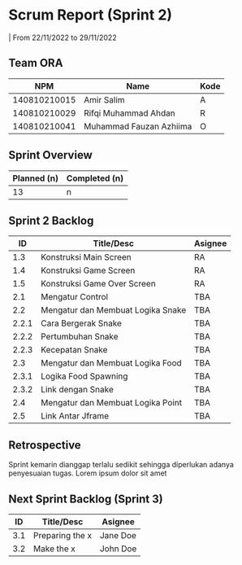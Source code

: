 # Scrum Report (Sprint 2)
| From 22/11/2022 to 29/11/2022

## Team ORA
| NPM           | Name                    | Kode| 
| ------------- |-------------------------|-----|
| 140810210015  | Amir Salim              | A   |
| 140810210029  | Rifqi Muhammad Ahdan    | R   |
| 140810210041  | Muhammad Fauzan Azhiima | O   |

## Sprint Overview
| Planned (n)   | Completed (n) |
| ------------- |-------------- |
| 13             | n             |

## Sprint 2 Backlog

| ID  | Title/Desc | Asignee |
| --- | ---------- | ------- |
| 1.3   | Konstruksi Main Screen | RA  | 
| 1.4   | Konstruksi Game Screen |RA  | 
| 1.5   | Konstruksi Game Over Screen | RA | 
| 2.1   | Mengatur Control | TBA | 
| 2.2   | Mengatur dan Membuat Logika Snake | TBA | 
| 2.2.1 | Cara Bergerak Snake | TBA | 
| 2.2.2 | Pertumbuhan Snake | TBA | 
| 2.2.3 | Kecepatan Snake | TBA | 
| 2.3   | Mengatur dan Membuat Logika Food | TBA | 
| 2.3.1 | Logika Food Spawning | TBA | 
| 2.3.2 | Link dengan Snake | TBA | 
| 2.4   | Mengatur dan Membuat Logika Point | TBA | 
| 2.5   | Link Antar Jframe | TBA | 

## Retrospective 

Sprint kemarin dianggap terlalu sedikit sehingga diperlukan adanya penyesuaian tugas. Lorem ipsum dolor sit amet

## Next Sprint Backlog (Sprint 3)
| ID  | Title/Desc | Asignee | 
| --- | ---------- | ------- | 
| 3.1 | Preparing the x | Jane Doe | 
| 3.2 | Make the x | John Doe | 

